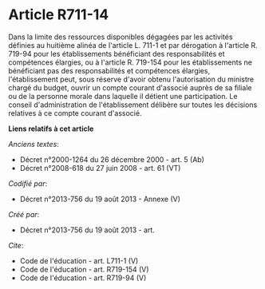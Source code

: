 # Article R711-14

Dans la limite des ressources disponibles dégagées par les activités définies au huitième alinéa de l'article L. 711-1 et par
dérogation à l'article R. 719-94 pour les établissements bénéficiant des responsabilités et compétences élargies, ou à
l'article R. 719-154 pour les établissements ne bénéficiant pas des responsabilités et compétences élargies, l'établissement
peut, sous réserve d'avoir obtenu l'autorisation du ministre chargé du budget, ouvrir un compte courant d'associé auprès de
sa filiale ou de la personne morale dans laquelle il détient une participation. Le conseil d'administration de
l'établissement délibère sur toutes les décisions relatives à ce compte courant d'associé.

**Liens relatifs à cet article**

_Anciens textes_:

  - Décret n°2000-1264 du 26 décembre 2000 - art. 5 (Ab)
  - Décret n°2008-618 du 27 juin 2008 - art. 61 (VT)

_Codifié par_:

  - Décret n°2013-756 du 19 août 2013 -  Annexe (V)

_Créé par_:

  - Décret n°2013-756 du 19 août 2013 - art.

_Cite_:

  - Code de l'éducation - art. L711-1 (V)
  - Code de l'éducation - art. R719-154 (V)
  - Code de l'éducation - art. R719-94 (V)
